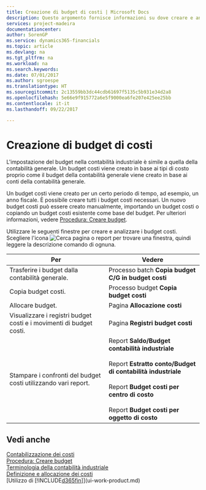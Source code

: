 ```yaml
---
title: Creazione di budget di costi | Microsoft Docs
description: Questo argomento fornisce informazioni su dove creare e analizzare budget costi.
services: project-madeira
documentationcenter: 
author: SorenGP
ms.service: dynamics365-financials
ms.topic: article
ms.devlang: na
ms.tgt_pltfrm: na
ms.workload: na
ms.search.keywords: 
ms.date: 07/01/2017
ms.author: sgroespe
ms.translationtype: HT
ms.sourcegitcommit: 2c13559bb3dc44cdb61697f5135c5b931e34d2a8
ms.openlocfilehash: 5e66e9f915772a6e5f9000ea6fe207e425ee25bb
ms.contentlocale: it-it
ms.lasthandoff: 09/22/2017

---
```

# <a name="creating-cost-budgets"></a>Creazione di budget di costi
L'impostazione del budget nella contabilità industriale è simile a quella della contabilità generale. Un budget costi viene creato in base ai tipi di costo proprio come il budget della contabilità generale viene creato in base ai conti della contabilità generale.  

Un budget costi viene creato per un certo periodo di tempo, ad esempio, un anno fiscale. È possibile creare tutti i budget costi necessari. Un nuovo budget costi può essere creato manualmente, importando un budget costi o copiando un budget costi esistente come base del budget. Per ulteriori informazioni, vedere [Procedura: Creare budget](finance-how-create-budgets.md).

Utilizzare le seguenti finestre per creare e analizzare i budget costi. Scegliere l'icona ![Cerca pagina o report](media/ui-search/search_small.png "icona Cerca pagina o report") per trovare una finestra, quindi leggere la descrizione comando di ognuna.

|Per|Vedere|  
|--------|---------|  
|Trasferire i budget dalla contabilità generale.|Processo batch **Copia budget C/G in budget costi**|  
|Copia budget costi.|Processo budget **Copia budget costi**|  
|Allocare budget.|Pagina **Allocazione costi**|  
|Visualizzare i registri budget costi e i movimenti di budget costi.|Pagina **Registri budget costi**|  
|Stampare i confronti del budget costi utilizzando vari report.|Report **Saldo/Budget contabilità industriale**<br /><br /> Report **Estratto conto/Budget di contabilità industriale**<br /><br /> Report **Budget costi per centro di costo**<br /><br /> Report **Budget costi per oggetto di costo**|  

## <a name="see-also"></a>Vedi anche  
[Contabilizzazione dei costi](finance-manage-cost-accounting.md)  
[Procedura: Creare budget](finance-how-create-budgets.md)  
[Terminologia della contabilità industriale](finance-terminology-in-cost-accounting.md)   
[Definizione e allocazione dei costi](finance-define-and-allocate-costs.md)  
[Utilizzo di [!INCLUDE[d365fin](includes/d365fin_md.md)]](ui-work-product.md)

